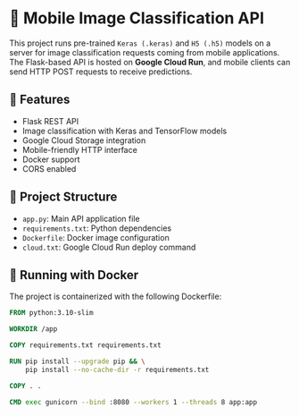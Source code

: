 # 📱 Mobile Image Classification API

This project runs pre-trained `Keras (.keras)` and `H5 (.h5)` models on a server for image classification requests coming from mobile applications. The Flask-based API is hosted on **Google Cloud Run**, and mobile clients can send HTTP POST requests to receive predictions.

## 🚀 Features

- Flask REST API
- Image classification with Keras and TensorFlow models
- Google Cloud Storage integration
- Mobile-friendly HTTP interface
- Docker support
- CORS enabled

## 📁 Project Structure

- `app.py`: Main API application file
- `requirements.txt`: Python dependencies
- `Dockerfile`: Docker image configuration
- `cloud.txt`: Google Cloud Run deploy command

## 🐳 Running with Docker

The project is containerized with the following Dockerfile:

```Dockerfile
FROM python:3.10-slim

WORKDIR /app

COPY requirements.txt requirements.txt

RUN pip install --upgrade pip && \
    pip install --no-cache-dir -r requirements.txt

COPY . .

CMD exec gunicorn --bind :8080 --workers 1 --threads 8 app:app
```
